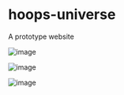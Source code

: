 # hoops-universe
A prototype website

![image](https://user-images.githubusercontent.com/86221644/193414278-7c34700b-422a-46c9-bd3f-d0d84146e0a1.png)

![image](https://user-images.githubusercontent.com/86221644/193414362-7f2a3a60-6eb9-4e58-9e12-8be02404bd6a.png)

![image](https://user-images.githubusercontent.com/86221644/193414393-2355b5d8-d18a-4e0c-983a-c663e3d4506c.png)

